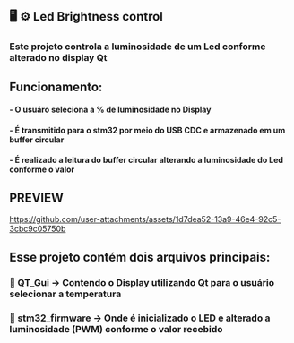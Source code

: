 ## 🖥️ ⚙️ Led Brightness control #

### Este projeto controla a luminosidade de um Led conforme alterado no display Qt

## Funcionamento: 
#### - O usuáro seleciona a % de luminosidade no Display
#### - É transmitido para o stm32 por meio do USB CDC e armazenado em um buffer circular
#### - É realizado a leitura do buffer circular alterando a luminosidade do Led conforme o valor


## PREVIEW 



https://github.com/user-attachments/assets/1d7dea52-13a9-46e4-92c5-3cbc9c05750b

## Esse projeto contém dois arquivos principais:
### 📂 QT_Gui -> Contendo o Display utilizando Qt para o usuário selecionar a temperatura
### 📂 stm32_firmware -> Onde é inicializado o LED e alterado a luminosidade (PWM) conforme o valor recebido

